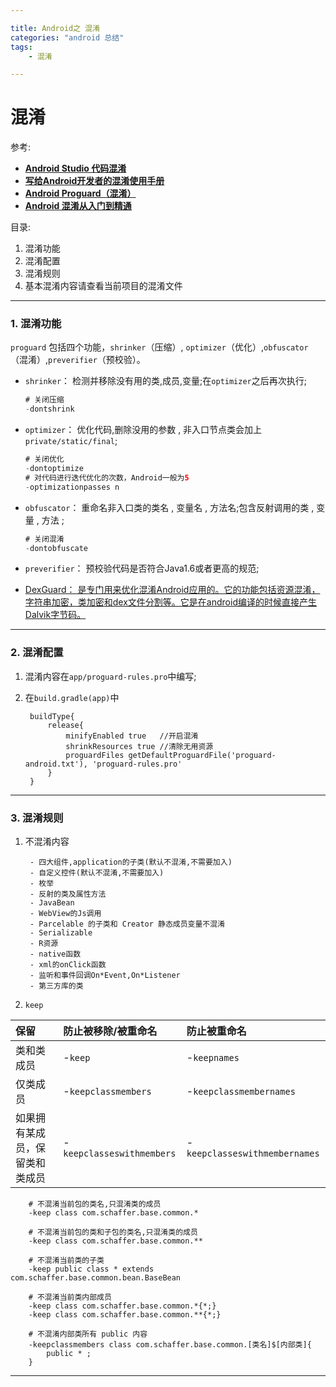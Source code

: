 ```yaml
---

title: Android之 混淆
categories: "android 总结"
tags: 
	- 混淆

---
```

# 混淆 #

参考: 
- [ **Android Studio 代码混淆** ](https://juejin.im/post/5947e7e8128fe1006a52d922)
- [ **写给Android开发者的混淆使用手册** ](https://juejin.im/entry/59df172f6fb9a04522067f98?utm_source=gold_browser_extension)	
- [ **Android Proguard（混淆）**](https://juejin.im/entry/572d31b579df540060ae260a)
- [ **Android 混淆从入门到精通** ](https://juejin.im/entry/57e341102e958a00541c12b0)

目录:
1.  混淆功能
2.  混淆配置
3.  混淆规则
4.  基本混淆内容请查看当前项目的混淆文件

---
### 1. 混淆功能 ###
`proguard` 包括四个功能，`shrinker`（压缩）, `optimizer`（优化）,`obfuscator`（混淆）,`preverifier`（预校验）。

- `shrinker`：		检测并移除没有用的类,成员,变量;在`optimizer`之后再次执行;

	```java
	# 关闭压缩
	-dontshrink
	```
- `optimizer`：	优化代码,删除没用的参数 , 非入口节点类会加上`private/static/final`;

	```java
	# 关闭优化
	-dontoptimize
	# 对代码进行迭代优化的次数，Android一般为5
	-optimizationpasses n 
	```
- `obfuscator`：	重命名非入口类的类名 , 变量名 , 方法名;包含反射调用的类 , 变量 , 方法 ;
	```java
	# 关闭混淆
	-dontobfuscate 
	```

- `preverifier`：	预校验代码是否符合Java1.6或者更高的规范;

- [DexGuard：	是专门用来优化混淆Android应用的。它的功能包括资源混淆，字符串加密，类加密和dex文件分割等。它是在android编译的时候直接产生Dalvik字节码。](https://link.juejin.im/?target=https%3A%2F%2Fwww.guardsquare.com%2Fdexguard)

---
### 2. 混淆配置 

1. 混淆内容在`app/proguard-rules.pro`中编写;
2. 在`build.gradle(app)`中

		buildType{
			release{
				minifyEnabled true   //开启混淆
				shrinkResources true //清除无用资源
				proguardFiles getDefaultProguardFile('proguard-android.txt'), 'proguard-rules.pro'
			}
		}

---
### 3. 混淆规则 

1. 不混淆内容
	
		- 四大组件,application的子类(默认不混淆,不需要加入)
		- 自定义控件(默认不混淆,不需要加入)
		- 枚举
		- 反射的类及属性方法
		- JavaBean
		- WebView的Js调用
		- Parcelable 的子类和 Creator 静态成员变量不混淆
		- Serializable
		- R资源
		- native函数
		- xml的onClick函数
		- 监听和事件回调On*Event,On*Listener
		- 第三方库的类

2. `keep`
	
保留| 防止被移除/被重命名| 防止被重命名
:-|:-|:-
类和类成员| -`keep` | -`keepnames`
仅类成员| -`keepclassmembers`| -`keepclassmembernames`
如果拥有某成员，保留类和类成员| -`keepclasseswithmembers`| -`keepclasseswithmembernames`


		# 不混淆当前包的类名,只混淆类的成员
		-keep class com.schaffer.base.common.*

		# 不混淆当前包的类和子包的类名,只混淆类的成员
		-keep class com.schaffer.base.common.**

		# 不混淆当前类的子类
		-keep public class * extends com.schaffer.base.common.bean.BaseBean
		
		# 不混淆当前类内部成员
		-keep class com.schaffer.base.common.*{*;}
		-keep class com.schaffer.base.common.**{*;}
		
		# 不混淆内部类所有 public 内容
		-keepclassmembers class com.schaffer.base.common.[类名]$[内部类]{
			public * ;
		}

---
